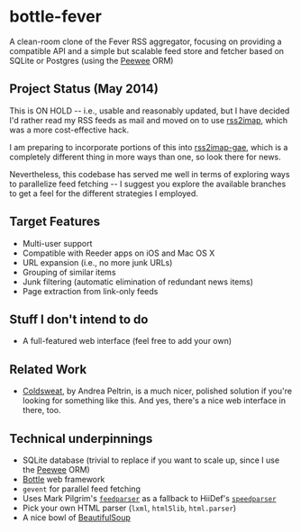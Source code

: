 # bottle-fever

A clean-room clone of the Fever RSS aggregator, focusing on providing a compatible API and a simple but scalable feed store and fetcher based on SQLite or Postgres (using the [Peewee](http://peewee.readthedocs.org) ORM) 

## Project Status (May 2014)

This is ON HOLD -- i.e., usable and reasonably updated, but I have decided I'd rather read my RSS feeds as mail and moved on to use [rss2imap][r2i], which was a more cost-effective hack. 

I am preparing to incorporate portions of this into [rss2imap-gae][r2ig], which is a completely different thing in more ways than one, so look there for news.

Nevertheless, this codebase has served me well in terms of exploring ways to parallelize feed fetching -- I suggest you explore the available branches to get a feel for the different strategies I employed.

## Target Features

* Multi-user support
* Compatible with Reeder apps on iOS and Mac OS X
* URL expansion (i.e., no more junk URLs)
* Grouping of similar items
* Junk filtering (automatic elimination of redundant news items)
* Page extraction from link-only feeds

## Stuff I don't intend to do

* A full-featured web interface (feel free to add your own)

## Related Work

* [Coldsweat](https://github.com/passiomatic/coldsweat), by Andrea Peltrin, is a much nicer, polished solution if you're looking for something like this. And yes, there's a nice web interface in there, too.

## Technical underpinnings

* SQLite database (trivial to replace if you want to scale up, since I use the [Peewee][p] ORM)
* [Bottle][b] web framework
* `gevent` for parallel feed fetching
* Uses Mark Pilgrim's [`feedparser`][fp] as a fallback to HiiDef's [`speedparser`][sp]
* Pick your own HTML parser (`lxml`, `html5lib`, `html.parser`)
* A nice bowl of [BeautifulSoup][bs]

[r2i]: https://github.com/rcarmo/rss2imap
[r2ig]: https://github.com/rcarmo/rss2imap-gae
[p]: https://github.com/coleifer/peewee
[b]: http://bottlepy.org
[sp]: https://github.com/hiidef/speedparser
[fp]: https://pypi.python.org/pypi/feedparser/
[bs]: http://www.crummy.com/software/BeautifulSoup/
